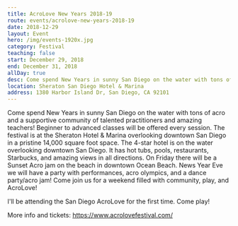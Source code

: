 ```yaml
---
title: AcroLove New Years 2018-19
route: events/acrolove-new-years-2018-19
date: 2018-12-29
layout: Event
hero: /img/events-1920x.jpg
category: Festival
teaching: false
start: December 29, 2018
end: December 31, 2018
allDay: true
desc: Come spend New Years in sunny San Diego on the water with tons of acro and a supportive community of talented practitioners and amazing teachers.
location: Sheraton San Diego Hotel & Marina
address: 1380 Harbor Island Dr, San Diego, CA 92101
---
```


Come spend New Years in sunny San Diego on the water with tons of acro and a supportive community of talented practitioners and amazing teachers! Beginner to advanced classes will be offered every session. The festival is at the Sheraton Hotel & Marina overlooking downtown San Diego in a pristine 14,000 square foot space. The 4-star hotel is on the water overlooking downtown San Diego. It has hot tubs, pools, restaurants, Starbucks, and amazing views in all directions. On Friday there will be a Sunset Acro jam on the beach in downtown Ocean Beach. News Year Eve we will have a party with performances, acro olympics, and a dance party/acro jam! Come join us for a weekend filled with community, play, and AcroLove!

I'll be attending the San Diego AcroLove for the first time. Come play!

More info and tickets:
https://www.acrolovefestival.com/